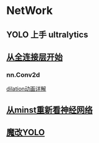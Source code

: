 # NetWork
## YOLO 上手 ultralytics



## [从全连接层开始](https://www.bilibili.com/video/BV1hE411t7RN)

### nn.Conv2d
[​​dilation动画详解](https://blog.csdn.net/weixin_42363544/article/details/123920699)
## [从minst重新看神经网络](https://github.com/Functionhx/NetWork/blob/master/0minst.py)

## [魔改YOLO](https://blog.csdn.net/m0_67647321/article/details/143481224"点击访问付费专栏")
